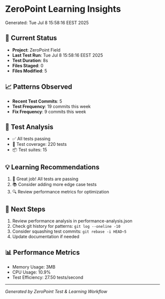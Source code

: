 # ZeroPoint Learning Insights
Generated: Tue Jul  8 15:58:16 EEST 2025

## 🎯 Current Status
- **Project**: ZeroPoint Field
- **Last Test Run**: Tue Jul  8 15:58:16 EEST 2025
- **Test Duration**: 8s
- **Files Staged**:        0
- **Files Modified**:        5

## 📈 Patterns Observed
- **Recent Test Commits**:        5
- **Test Frequency**:       19 commits this week
- **Fix Frequency**:        9 commits this week

## 🧪 Test Analysis
- ✅ All tests passing
- 🎯 Test coverage: 220 tests
- 📦 Test suites: 15

## 💡 Learning Recommendations
1. 🎉 Great job! All tests are passing
2. 📚 Consider adding more edge case tests
3. 🔍 Review performance metrics for optimization

## 🚀 Next Steps
1. Review performance analysis in performance-analysis.json
2. Check git history for patterns: `git log --oneline -10`
3. Consider squashing test commits: `git rebase -i HEAD~5`
4. Update documentation if needed

## 📊 Performance Metrics
- Memory Usage: 3MB
- CPU Usage: 10.9%
- Test Efficiency: 27.50 tests/second

---
*Generated by ZeroPoint Test & Learning Workflow*

